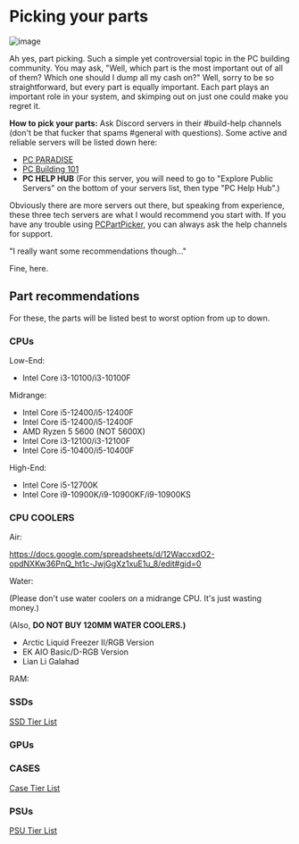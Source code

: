 # Picking your parts

![image](https://i.pcmag.com/imagery/articles/06LiQJzDE1OdJcUdbgqwz1X-15..v1569470572.jpg)

Ah yes, part picking. Such a simple yet controversial topic in the PC building community. You may ask, "Well, which part is the most important out of all of them? Which one should I dump all my cash on?" Well, sorry to be so straightforward, but every part is equally important. Each part plays an important role in your system, and skimping out on just one could make you regret it.

**How to pick your parts:** Ask Discord servers in their #build-help channels (don't be that fucker that spams #general with questions). Some active and reliable servers will be listed down here:

- [PC PARADISE](https://discord.gg/pcparadise)
- [PC Building 101](https://discord.gg/Etzp7H9T)
- **PC HELP HUB** (For this server, you will need to go to "Explore Public Servers" on the bottom of your servers list, then type "PC Help Hub".)

Obviously there are more servers out there, but speaking from experience, these three tech servers are what I would recommend you start with. If you have any trouble using [PCPartPicker](https://pcpartpicker.com/), you can always ask the help channels for support.

"I really want some recommendations though..."

Fine, here.

## Part recommendations

For these, the parts will be listed best to worst option from up to down.

### CPUs

Low-End:
- Intel Core i3-10100/i3-10100F

Midrange:
- Intel Core i5-12400/i5-12400F
- Intel Core i5-12400/i5-12400F
- AMD Ryzen 5 5600 (NOT 5600X)
- Intel Core i3-12100/i3-12100F 
- Intel Core i5-10400/i5-10400F

High-End:
- Intel Core i5-12700K
- Intel Core i9-10900K/i9-10900KF/i9-10900KS

### CPU COOLERS

Air:

https://docs.google.com/spreadsheets/d/12WaccxdO2-opdNXKw36PnQ_ht1c-JwjGgXz1xuE1u_8/edit#gid=0

Water:

(Please don't use water coolers on a midrange CPU. It's just wasting money.)

(Also, **DO NOT BUY 120MM WATER COOLERS.)**

- Arctic Liquid Freezer II/RGB Version
- EK AIO Basic/D-RGB Version
- Lian Li Galahad

RAM: 

### SSDs

[SSD Tier List](https://github.com/windshields/stoRAGE-consumer-SSD-buying-guide/blob/main/SSD%20tier%20list.md)

### GPUs

### CASES

[Case Tier List](https://docs.google.com/spreadsheets/d/1d8C2LZGf2ZWiDvRWZdOr1EjsaYIBYxT10yzTp_JFT14/edit#gid=0)

### PSUs

[PSU Tier List](https://cultists.network/140/psu-tier-list/)
